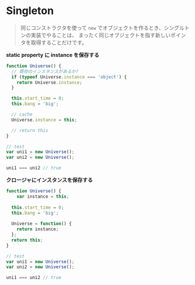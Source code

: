 # Singleton

> 同じコンストラクタを使って `new` でオブジェクトを作るとき、シングルトンの実装でやることは、
> まったく同じオブジェクトを指す新しいポインタを取得することだけです。

__static property に instance を保存する__

```js
function Universe() {
  // 既存のインスタンスがあるか?
  if (typeof Universe.instance === 'object') {
    return Universe.instance;
  }

  this.start_time = 0;
  this.bang = 'big';

  // cache
  Universe.instance = this;

  // return this
}

// test
var uni1 = new Universe();
var uni2 = new Universe();

uni1 === uni2 // true
```

__クロージャにインスタンスを保存する__

```js
function Universe() {
	var instance = this;
  
  this.start_time = 0;
  this.bang = 'big';
  
  Universe = function() {
  	return instance;
  };
  return this;
}

// test
var uni1 = new Universe();
var uni2 = new Universe();

uni1 === uni2 // true
```
